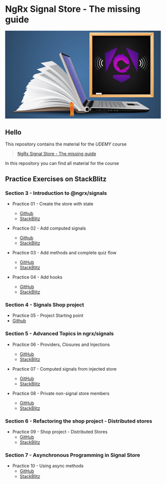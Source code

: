 # NgRx Signal Store - The missing guide
![thumbnail](./slides/thumbnail.png)

## Hello
This repository contains the material for the *UDEMY* course
> [NgRx Signal Store - The missing guide]()

In this repository you can find all material for the course 


## Practice Exercises on StackBlitz

### Section 3 - Introduction to @ngrx/signals

* Practice 01 - Create the store with state
  * [Github](https://github.com/kobi-hari-udemy/ngrx-signal-store/tree/main/practice/01.%20ngrx-quiz-add-state)
  * [StackBlitz](https://stackblitz.com/fork/github/kobi-hari-udemy/ngrx-signal-store/tree/main/practice/01.%20ngrx-quiz-add-state?title=Create%20Signal%20Store&file=README.md)

* Practice 02 - Add computed signals
  * [Github](https://github.com/kobi-hari-udemy/ngrx-signal-store/tree/main/practice/02.%20ngrx-quiz-add-computed)
  * [StackBlitz](https://stackblitz.com/fork/github/kobi-hari-udemy/ngrx-signal-store/tree/main/practice/02.%20ngrx-quiz-add-computed?title=Add%20Computed%20Signals&file=README.md)

* Practice 03 - Add methods and complete quiz flow
  * [GitHub](https://github.com/kobi-hari-udemy/ngrx-signal-store/tree/main/practice/03.%20ngrx-quiz-add-methods)
  * [StackBlitz](https://stackblitz.com/fork/github/kobi-hari-udemy/ngrx-signal-store/tree/main/practice/03.%20ngrx-quiz-add-methods?title=Add%20Methods%20Updaters&file=README.md)

* Practice 04 - Add hooks
  * [GitHub](https://github.com/kobi-hari-udemy/ngrx-signal-store/tree/main/practice/04.%20ngrx-quiz-add-hooks)
  * [StackBlitz](https://stackblitz.com/fork/github/kobi-hari-udemy/ngrx-signal-store/tree/main/practice/04.%20ngrx-quiz-add-hooks?title=Add%20Hooks&file=README.md)

### Section 4 - Signals Shop project
* Practice 05 - Project Starting point
* [Github](https://github.com/kobi-hari-udemy/ngrx-signal-store/tree/main/practice/05.%20signals-shop-part-1)


### Section 5 - Advanced Topics in ngrx/signals

* Practice 06 - Providers, Closures and Injections
  * [GitHub](https://github.com/kobi-hari-udemy/ngrx-signal-store/tree/main/practice/06.%20ngrx-quiz-injection)
  * [StackBlitz](https://stackblitz.com/fork/github/kobi-hari-udemy/ngrx-signal-store/tree/main/practice/06.%20ngrx-quiz-injection?title=Providers%20Closures%20And%20Injection&file=README.md)

* Practice 07 - Computed signals from injected store
  * [GitHub](https://github.com/kobi-hari-udemy/ngrx-signal-store/tree/main/practice/07.%20ngrx-quiz-computed)
  * [StackBlitz](https://stackblitz.com/fork/github/kobi-hari-udemy/ngrx-signal-store/tree/main/practice/07.%20ngrx-quiz-computed?title=Injected%20Computed%20Signals&file=README.md)

* Practice 08 - Private non-signal store members
  * [GitHub](https://github.com/kobi-hari-udemy/ngrx-signal-store/tree/main/practice/08.%20ngrx-quiz-private-state)
  * [StackBlitz](https://stackblitz.com/fork/github/kobi-hari-udemy/ngrx-signal-store/tree/main/practice/08.%20ngrx-quiz-private-state?title=Private%20Store%20Members&file=README.md)

### Section 6 - Refactoring the shop project - Distributed stores

* Practice 09 - Shop project - Distributed Stores
  * [GitHub](https://github.com/kobi-hari-udemy/ngrx-signal-store/tree/main/practice/09.%20signals-shop-part-2)
  * [StackBlitz](https://stackblitz.com/fork/github/kobi-hari-udemy/ngrx-signal-store/tree/main/practice/09.%20signals-shop-part-2?title=Distributed%20Stores&file=README.md)

### Section 7 - Asynchronous Programming in Signal Store
* Practice 10 - Using async methods
  * [GitHub](https://github.com/kobi-hari-udemy/ngrx-signal-store/tree/main/practice/10.%20ngrx-quiz-async-methods)
  * [StackBlitz](https://stackblitz.com/fork/github/kobi-hari-udemy/ngrx-signal-store/tree/main/practice/10.%20ngrx-quiz-async-methods?title=?Using%20Async%20Methods&file=README.md)